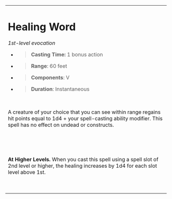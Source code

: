 <table><tbody><tr class="odd"><td><h1 id="healing-word"><strong>Healing Word</strong></h1><p><em>1st-level evocation</em></p><ul><li><blockquote><p><strong>Casting Time:</strong> 1 bonus action</p></blockquote></li><li><blockquote><p><strong>Range</strong>: 60 feet</p></blockquote></li><li><blockquote><p><strong>Components</strong>: V</p></blockquote></li><li><blockquote><p><strong>Duration</strong>: Instantaneous</p></blockquote></li></ul><p> </p><p>A creature of your choice that you can see within range regains hit points equal to 1d4 + your spell-casting ability modifier. This spell has no effect on undead or constructs.</p><p> </p><p> </p><p><strong>At Higher Levels.</strong> When you cast this spell using a spell slot of 2nd level or higher, the healing increases by 1d4 for each slot level above 1st.</p><p> </p></td></tr></tbody></table>